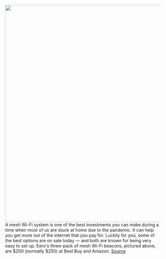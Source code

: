 <img src='https://cdn.vox-cdn.com/thumbor/-bJQ0LWYU0FdbQO36FD-2WQOM6o=/0x0:2040x1360/1200x800/filters:focal(857x517:1183x843)/cdn.vox-cdn.com/uploads/chorus_image/image/67203982/dseifert_191008_3720_0004.0.jpg' width='700px' /><br/>
A mesh Wi-Fi system is one of the best investments you can make during a time when most of us are stuck at home due to the pandemic. It can help you get more out of the internet that you pay for. Luckily for you, some of the best options are on sale today — and both are known for being very easy to set up. Eero's three-pack of mesh Wi-Fi beacons, pictured above, are $200 (normally $250) at Best Buy and Amazon.
<a href='https://www.theverge.com/good-deals/2020/8/14/21368749/google-nest-eero-mesh-wifi-systems-nintendo-switch-games-oneplus-7-pro'> Source <a/>